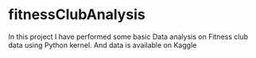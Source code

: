 # fitnessClubAnalysis
In this project I have performed some basic Data analysis on Fitness club data using Python kernel. And data is available on Kaggle
